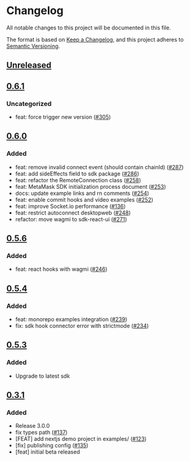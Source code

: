 # Changelog
All notable changes to this project will be documented in this file.

The format is based on [Keep a Changelog](https://keepachangelog.com/en/1.0.0/),
and this project adheres to [Semantic Versioning](https://semver.org/spec/v2.0.0.html).

## [Unreleased]

## [0.6.1]
### Uncategorized
- feat: force trigger new version ([#305](https://github.com/MetaMask/metamask-sdk/pull/305))

## [0.6.0]
### Added
- feat: remove invalid connect event (should contain chainId) ([#287](https://github.com/MetaMask/metamask-sdk/pull/287))
- feat: add sideEffects field to sdk package ([#286](https://github.com/MetaMask/metamask-sdk/pull/286))
- feat: refactor the RemoteConnection class ([#258](https://github.com/MetaMask/metamask-sdk/pull/258))
- feat: MetaMask SDK initialization process document ([#253](https://github.com/MetaMask/metamask-sdk/pull/253))
- docs: update example links and rn comments ([#254](https://github.com/MetaMask/metamask-sdk/pull/254))
- feat: enable commit hooks and video examples  ([#252](https://github.com/MetaMask/metamask-sdk/pull/252))
- feat: improve Socket.io performance ([#136](https://github.com/MetaMask/metamask-sdk/pull/136))
- feat: restrict autoconnect desktopweb ([#248](https://github.com/MetaMask/metamask-sdk/pull/248))
- refactor: move wagmi to sdk-react-ui ([#271](https://github.com/MetaMask/metamask-sdk/pull/271))

## [0.5.6]
### Added
- feat: react hooks with wagmi ([#246](https://github.com/MetaMask/metamask-sdk/pull/246))

## [0.5.4]
### Added
- feat: monorepo examples integration ([#239](https://github.com/MetaMask/metamask-sdk/pull/239))
- fix: sdk hook connector error with strictmode ([#234](https://github.com/MetaMask/metamask-sdk/pull/234))

## [0.5.3]
### Added
- Upgrade to latest sdk

## [0.3.1]
### Added
- Release 3.0.0
- fix types path ([#137](https://github.com/MetaMask/metamask-sdk/pull/137))
- [FEAT] add nextjs demo project in examples/ ([#123](https://github.com/MetaMask/metamask-sdk/pull/123))
- [fix] publishing config ([#135](https://github.com/MetaMask/metamask-sdk/pull/135))
- [feat] initial beta released

[Unreleased]: https://github.com/MetaMask/metamask-sdk/compare/@metamask/sdk-react-ui@0.6.1...HEAD
[0.6.1]: https://github.com/MetaMask/metamask-sdk/compare/@metamask/sdk-react-ui@0.6.0...@metamask/sdk-react-ui@0.6.1
[0.6.0]: https://github.com/MetaMask/metamask-sdk/compare/@metamask/sdk-react-ui@0.5.6...@metamask/sdk-react-ui@0.6.0
[0.5.6]: https://github.com/MetaMask/metamask-sdk/compare/@metamask/sdk-react-ui@0.5.4...@metamask/sdk-react-ui@0.5.6
[0.5.4]: https://github.com/MetaMask/metamask-sdk/compare/@metamask/sdk-react-ui@0.5.3...@metamask/sdk-react-ui@0.5.4
[0.5.3]: https://github.com/MetaMask/metamask-sdk/compare/@metamask/sdk-react-ui@0.3.1...@metamask/sdk-react-ui@0.5.3
[0.3.1]: https://github.com/MetaMask/metamask-sdk/releases/tag/@metamask/sdk-react-ui@0.3.1
